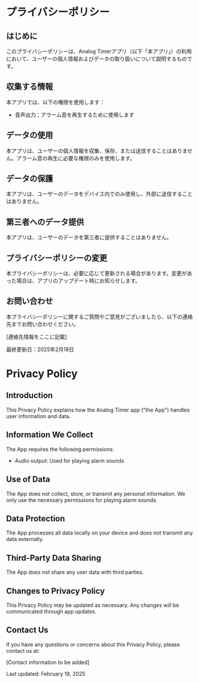 # プライバシーポリシー

## はじめに
このプライバシーポリシーは、Analog Timerアプリ（以下「本アプリ」）の利用において、ユーザーの個人情報およびデータの取り扱いについて説明するものです。

## 収集する情報
本アプリでは、以下の権限を使用します：
- 音声出力：アラーム音を再生するために使用します

## データの使用
本アプリは、ユーザーの個人情報を収集、保存、または送信することはありません。アラーム音の再生に必要な権限のみを使用します。

## データの保護
本アプリは、ユーザーのデータをデバイス内でのみ使用し、外部に送信することはありません。

## 第三者へのデータ提供
本アプリは、ユーザーのデータを第三者に提供することはありません。

## プライバシーポリシーの変更
本プライバシーポリシーは、必要に応じて更新される場合があります。変更があった場合は、アプリのアップデート時にお知らせします。

## お問い合わせ
本プライバシーポリシーに関するご質問やご意見がございましたら、以下の連絡先までお問い合わせください。

[連絡先情報をここに記載]

最終更新日：2025年2月18日

# Privacy Policy

## Introduction
This Privacy Policy explains how the Analog Timer app ("the App") handles user information and data.

## Information We Collect
The App requires the following permissions:
- Audio output: Used for playing alarm sounds

## Use of Data
The App does not collect, store, or transmit any personal information. We only use the necessary permissions for playing alarm sounds.

## Data Protection
The App processes all data locally on your device and does not transmit any data externally.

## Third-Party Data Sharing
The App does not share any user data with third parties.

## Changes to Privacy Policy
This Privacy Policy may be updated as necessary. Any changes will be communicated through app updates.

## Contact Us
If you have any questions or concerns about this Privacy Policy, please contact us at:

[Contact information to be added]

Last updated: February 18, 2025
